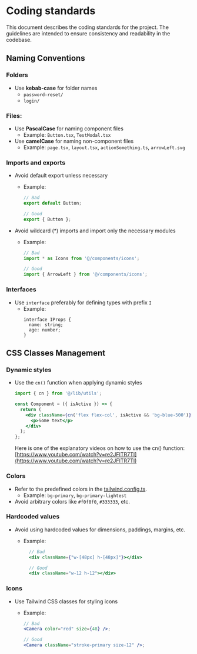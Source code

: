 # Coding standards

This document describes the coding standards for the project. The guidelines are intended to ensure consistency and readability in the codebase.

## Naming Conventions

### Folders

- Use **kebab-case** for folder names
  - `password-reset/`
  - `login/`

### Files:

- Use **PascalCase** for naming component files
  - Example: `Button.tsx`, `TestModal.tsx`
- Use **camelCase** for naming non-component files
  - Example: `page.tsx`, `layout.tsx`, `actionSomething.ts`, `arrowLeft.svg`

### Imports and exports

- Avoid default export unless necessary

  - Example:

    ```jsx
    // Bad
    export default Button;

    // Good
    export { Button };
    ```

- Avoid wildcard (\*) imports and import only the necessary modules
  - Example:
    ```jsx
    // Bad
    import * as Icons from '@/components/icons';

    // Good
    import { ArrowLeft } from '@/components/icons';
    ```

### Interfaces

- Use `interface` preferably for defining types with prefix `I`
  - Example:
    ```tsx
    interface IProps {
      name: string;
      age: number;
    }
    ```

## CSS Classes Management

### Dynamic styles

- Use the `cn()` function when applying dynamic styles

  ```jsx
  import { cn } from '@/lib/utils';

  const Component = ({ isActive }) => {
    return (
      <div className={cn('flex flex-col', isActive && 'bg-blue-500')}>
        <p>Some text</p>
      </div>
    );
  };
  ```

  Here is one of the explanatory videos on how to use the cn() function: [https://www.youtube.com/watch?v=re2JFITR7TI](https://www.youtube.com/watch?v=re2JFITR7TI)

### Colors

- Refer to the predefined colors in the [tailwind.config.ts](/tailwind.config.ts).
  - Example: `bg-primary`, `bg-primary-lightest`
- Avoid arbitrary colors like `#f0f0f0`, `#333333`, etc.

### Hardcoded values

- Avoid using hardcoded values for dimensions, paddings, margins, etc.

  - Example:

    ```jsx
      // Bad
      <div className={"w-[48px] h-[48px]"}></div>

      // Good
      <div className="w-12 h-12"></div>
    ```

### Icons

- Use Tailwind CSS classes for styling icons

  - Example:

    ```jsx
    // Bad
    <Camera color="red" size={48} />;

    // Good
    <Camera className="stroke-primary size-12" />;
    ```
